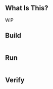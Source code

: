## **What Is This?**

WIP

## **Build**

```bash

```

## **Run**

```bash

```

## **Verify**

```bash

```
